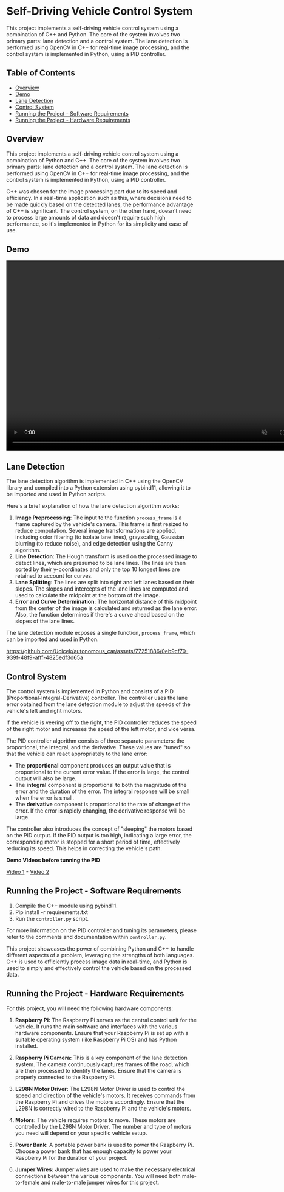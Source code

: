 # Self-Driving Vehicle Control System
This project implements a self-driving vehicle control system using a combination of C++ and Python. The core of the system involves two primary parts: lane detection and a control system. The lane detection is performed using OpenCV in C++ for real-time image processing, and the control system is implemented in Python, using a PID controller. 
## Table of Contents
- [Overview](#overview)
- [Demo](#demo)
- [Lane Detection](#lane-detection)
- [Control System](#control-system)
- [Running the Project - Software Requirements](#running-the-project---software-requirements)
- [Running the Project - Hardware Requirements](#running-the-project---hardware-requirements)
  

## Overview
This project implements a self-driving vehicle control system using a combination of Python and C++. The core of the system involves two primary parts: lane detection and a control system. The lane detection is performed using OpenCV in C++ for real-time image processing, and the control system is implemented in Python, using a PID controller.

C++ was chosen for the image processing part due to its speed and efficiency. In a real-time application such as this, where decisions need to be made quickly based on the detected lanes, the performance advantage of C++ is significant. The control system, on the other hand, doesn't need to process large amounts of data and doesn't require such high performance, so it's implemented in Python for its simplicity and ease of use.
## Demo
<video controls="" width="800" height="500" muted="" loop="" autoplay="">
<source src="https://github.com/Ucicek/autonomous_car/assets/77251886/7731b5e9-cb20-4a0c-9c6c-24793743c360" type="video/mp4">
</video>

## Lane Detection
The lane detection algorithm is implemented in C++ using the OpenCV library and compiled into a Python extension using pybind11, allowing it to be imported and used in Python scripts.

Here's a brief explanation of how the lane detection algorithm works:

1. **Image Preprocessing**: The input to the function `process_frame` is a frame captured by the vehicle's camera. This frame is first resized to reduce computation. Several image transformations are applied, including color filtering (to isolate lane lines), grayscaling, Gaussian blurring (to reduce noise), and edge detection using the Canny algorithm.
2. **Line Detection**: The Hough transform is used on the processed image to detect lines, which are presumed to be lane lines. The lines are then sorted by their y-coordinates and only the top 10 longest lines are retained to account for curves.
3. **Lane Splitting**: The lines are split into right and left lanes based on their slopes. The slopes and intercepts of the lane lines are computed and used to calculate the midpoint at the bottom of the image.
4. **Error and Curve Determination**: The horizontal distance of this midpoint from the center of the image is calculated and returned as the lane error. Also, the function determines if there's a curve ahead based on the slopes of the lane lines.

The lane detection module exposes a single function, `process_frame`, which can be imported and used in Python.


https://github.com/Ucicek/autonomous_car/assets/77251886/0eb9cf70-939f-48f9-afff-4825edf3d65a


## Control System
The control system is implemented in Python and consists of a PID (Proportional-Integral-Derivative) controller. The controller uses the lane error obtained from the lane detection module to adjust the speeds of the vehicle's left and right motors.

If the vehicle is veering off to the right, the PID controller reduces the speed of the right motor and increases the speed of the left motor, and vice versa.

The PID controller algorithm consists of three separate parameters: the proportional, the integral, and the derivative. These values are "tuned" so that the vehicle can react appropriately to the lane error:

- The **proportional** component produces an output value that is proportional to the current error value. If the error is large, the control output will also be large.
- The **integral** component is proportional to both the magnitude of the error and the duration of the error. The integral response will be small when the error is small.
- The **derivative** component is proportional to the rate of change of the error. If the error is rapidly changing, the derivative response will be large.

The controller also introduces the concept of "sleeping" the motors based on the PID output. If the PID output is too high, indicating a large error, the corresponding motor is stopped for a short period of time, effectively reducing its speed. This helps in correcting the vehicle's path.

**Demo Videos before tunning the PID** 


[Video 1](https://github.com/Ucicek/autonomous_car/assets/77251886/b224acc3-1a3e-47cf-9f6f-27a4d97acc5d) - [Video 2](https://github.com/Ucicek/autonomous_car/assets/77251886/92929591-4b71-4de2-9d60-ccf0d3b67611)




## Running the Project - Software Requirements
1. Compile the C++ module using pybind11.
2. Pip install -r requirements.txt
3. Run the `controller.py` script.

For more information on the PID controller and tuning its parameters, please refer to the comments and documentation within `controller.py`.

This project showcases the power of combining Python and C++ to handle different aspects of a problem, leveraging the strengths of both languages. C++ is used to efficiently process image data in real-time, and Python is used to simply and effectively control the vehicle based on the processed data.

## Running the Project - Hardware Requirements

For this project, you will need the following hardware components:

1. **Raspberry Pi:** The Raspberry Pi serves as the central control unit for the vehicle. It runs the main software and interfaces with the various hardware components. Ensure that your Raspberry Pi is set up with a suitable operating system (like Raspberry Pi OS) and has Python installed.

2. **Raspberry Pi Camera:** This is a key component of the lane detection system. The camera continuously captures frames of the road, which are then processed to identify the lanes. Ensure that the camera is properly connected to the Raspberry Pi.

3. **L298N Motor Driver:** The L298N Motor Driver is used to control the speed and direction of the vehicle's motors. It receives commands from the Raspberry Pi and drives the motors accordingly. Ensure that the L298N is correctly wired to the Raspberry Pi and the vehicle's motors.

4. **Motors:** The vehicle requires motors to move. These motors are controlled by the L298N Motor Driver. The number and type of motors you need will depend on your specific vehicle setup.

5. **Power Bank:** A portable power bank is used to power the Raspberry Pi. Choose a power bank that has enough capacity to power your Raspberry Pi for the duration of your project.

6. **Jumper Wires:** Jumper wires are used to make the necessary electrical connections between the various components. You will need both male-to-female and male-to-male jumper wires for this project.



